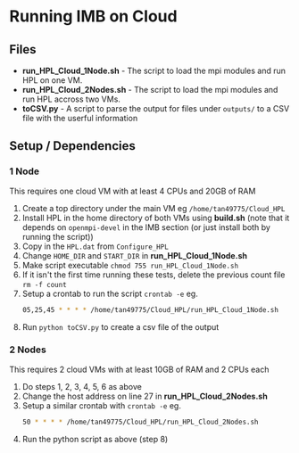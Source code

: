 # Running IMB on Cloud

## Files
* **run_HPL_Cloud_1Node.sh** - The script to load the mpi modules and run HPL on one VM.
* **run_HPL_Cloud_2Nodes.sh** - The script to load the mpi modules and run HPL accross two VMs.
* **toCSV.py** - A script to parse the output for files under `outputs/` to a CSV file with the userful information

## Setup / Dependencies
### 1 Node
This requires one cloud VM with at least 4 CPUs and 20GB of RAM

1. Create a top directory under the main VM eg `/home/tan49775/Cloud_HPL`
2. Install HPL in the home directory of both VMs using **build.sh** (note that it depends on `openmpi-devel` in the IMB section (or just install both by running the script))
3. Copy in the `HPL.dat` from `Configure_HPL`
4. Change `HOME_DIR` and `START_DIR` in **run_HPL_Cloud_1Node.sh**
5. Make script executable `chmod 755 run_HPL_Cloud_1Node.sh`
6. If it isn't the first time running these tests, delete the previous count file `rm -f count`
7. Setup a crontab to run the script `crontab -e` eg.
    ```bash
    05,25,45 * * * * /home/tan49775/Cloud_HPL/run_HPL_Cloud_1Node.sh
    ```
8. Run `python toCSV.py` to create a csv file of the output

### 2 Nodes
This requires 2 cloud VMs with at least 10GB of RAM and 2 CPUs each

1. Do steps 1, 2, 3, 4, 5, 6 as above
2. Change the host address on line 27 in **run_HPL_Cloud_2Nodes.sh**
3. Setup a similar crontab with `crontab -e` eg.
    ```bash
    50 * * * * /home/tan49775/Cloud_HPL/run_HPL_Cloud_2Nodes.sh
    ```
4. Run the python script as above (step 8)
